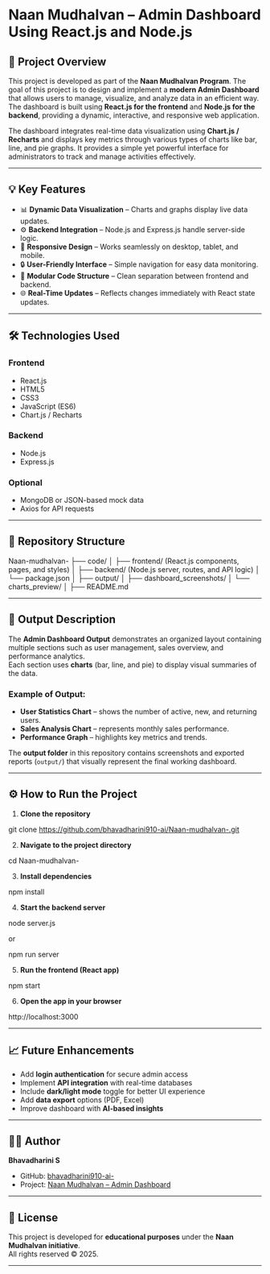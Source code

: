 # Naan Mudhalvan – Admin Dashboard Using React.js and Node.js

## 📖 Project Overview
This project is developed as part of the **Naan Mudhalvan Program**. The goal of this project is to design and implement a **modern Admin Dashboard** that allows users to manage, visualize, and analyze data in an efficient way. The dashboard is built using **React.js for the frontend** and **Node.js for the backend**, providing a dynamic, interactive, and responsive web application.

The dashboard integrates real-time data visualization using **Chart.js / Recharts** and displays key metrics through various types of charts like bar, line, and pie graphs. It provides a simple yet powerful interface for administrators to track and manage activities effectively.

---

## 💡 Key Features
- 📊 **Dynamic Data Visualization** – Charts and graphs display live data updates.  
- ⚙️ **Backend Integration** – Node.js and Express.js handle server-side logic.  
- 🎨 **Responsive Design** – Works seamlessly on desktop, tablet, and mobile.  
- 🔒 **User-Friendly Interface** – Simple navigation for easy data monitoring.  
- 📁 **Modular Code Structure** – Clean separation between frontend and backend.  
- 🌐 **Real-Time Updates** – Reflects changes immediately with React state updates.

---

## 🛠️ Technologies Used
### Frontend
- React.js  
- HTML5  
- CSS3  
- JavaScript (ES6)  
- Chart.js / Recharts  

### Backend
- Node.js  
- Express.js  

### Optional
- MongoDB or JSON-based mock data  
- Axios for API requests  

---

## 📂 Repository Structure

Naan-mudhalvan- ├── code/ │   ├── frontend/ (React.js components, pages, and styles) │   ├── backend/ (Node.js server, routes, and API logic) │   └── package.json │ ├── output/ │   ├── dashboard_screenshots/ │   └── charts_preview/ │ ├── README.md

---

## 🧩 Output Description
The **Admin Dashboard Output** demonstrates an organized layout containing multiple sections such as user management, sales overview, and performance analytics.  
Each section uses **charts** (bar, line, and pie) to display visual summaries of the data.  

### Example of Output:
- **User Statistics Chart** – shows the number of active, new, and returning users.  
- **Sales Analysis Chart** – represents monthly sales performance.  
- **Performance Graph** – highlights key metrics and trends.  

The **output folder** in this repository contains screenshots and exported reports (`output/`) that visually represent the final working dashboard.

---

## ⚙️ How to Run the Project
1. **Clone the repository**

git clone https://github.com/bhavadharini910-ai/Naan-mudhalvan-.git

2. **Navigate to the project directory**

cd Naan-mudhalvan-

3. **Install dependencies**

npm install

4. **Start the backend server**

node server.js

or

npm run server

5. **Run the frontend (React app)**

npm start

6. **Open the app in your browser**

http://localhost:3000

---

## 📈 Future Enhancements
- Add **login authentication** for secure admin access  
- Implement **API integration** with real-time databases  
- Include **dark/light mode** toggle for better UI experience  
- Add **data export** options (PDF, Excel)  
- Improve dashboard with **AI-based insights**

---

## 👩‍💻 Author
**Bhavadharini S**  
- GitHub: [bhavadharini910-ai-]()  
- Project: [Naan Mudhalvan – Admin Dashboard](https://github.com/bhavadharini910-ai)

---

## 🪪 License
This project is developed for **educational purposes** under the **Naan Mudhalvan initiative**.  
All rights reserved © 2025.


---

